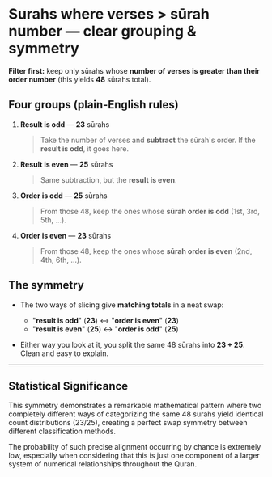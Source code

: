 # Surahs where **verses > sūrah number** — clear grouping & symmetry

**Filter first:** keep only sūrahs whose **number of verses is greater than their order number** (this yields **48** sūrahs total).

## Four groups (plain-English rules)

1. **Result is odd** — **23** sūrahs

   > Take the number of verses and **subtract** the sūrah's order.
   > If the **result is odd**, it goes here.

2. **Result is even** — **25** sūrahs

   > Same subtraction, but the **result is even**.

3. **Order is odd** — **25** sūrahs

   > From those 48, keep the ones whose **sūrah order is odd** (1st, 3rd, 5th, …).

4. **Order is even** — **23** sūrahs

   > From those 48, keep the ones whose **sūrah order is even** (2nd, 4th, 6th, …).

## The symmetry

- The two ways of slicing give **matching totals** in a neat swap:

  - "**result is odd**" (**23**) ↔ "**order is even**" (**23**)
  - "**result is even**" (**25**) ↔ "**order is odd**" (**25**)

- Either way you look at it, you split the same 48 sūrahs into **23 + 25**. Clean and easy to explain.

---

## Statistical Significance

This symmetry demonstrates a remarkable mathematical pattern where two completely different ways of categorizing the same 48 surahs yield identical count distributions (23/25), creating a perfect swap symmetry between different classification methods.

The probability of such precise alignment occurring by chance is extremely low, especially when considering that this is just one component of a larger system of numerical relationships throughout the Quran.
